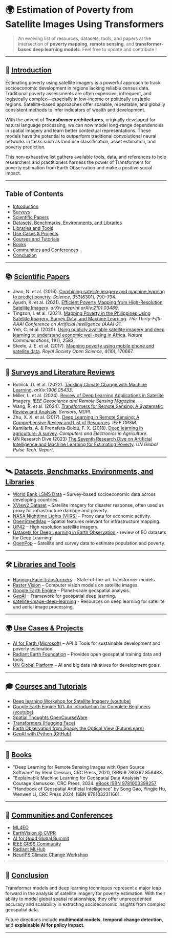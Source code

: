 
# 🌍 Estimation of Poverty from Satellite Images Using Transformers

> An evolving list of resources, datasets, tools, and papers at the intersection of **poverty mapping**, **remote sensing**, and **transformer-based deep learning models**. Feel free to update and contribute !

---

## 📌 [Introduction](#introduction)

Estimating poverty using satellite imagery is a powerful approach to track socioeconomic development in regions lacking reliable census data. Traditional poverty assessments are often expensive, infrequent, and logistically complex—especially in low-income or politically unstable regions. Satellite-based approaches offer scalable, repeatable, and globally consistent methods to infer indicators of wealth and development.

With the advent of **Transformer architectures**, originally developed for natural language processing, we can now model long-range dependencies in spatial imagery and learn better contextual representations. These models have the potential to outperform traditional convolutional neural networks in tasks such as land use classification, asset estimation, and poverty prediction.

This non-exhaustive list gathers available tools, data, and references to help researchers and practitioners harness the power of Transformers for poverty estimation from Earth Observation and make a positive social impact.

---
## Table of Contents

- [Introduction](#introduction)
- [Surveys](#surveys)
- [Scientific Papers](#scientific-papers)
- [Datasets, Benchmarks, Environments, and Libraries](#datasets-benchmarks-environments-and-libraries)
- [Libraries and Tools](#tools)
- [Use Cases & Projects](#use-cases)
- [Courses and Tutorials](#courses-and-tutorials)
- [Books](#books)
- [Communities and Conferences](#communities-and-conferences)
- [Conclusion](#conclusion)

---

## 📚 [Scientific Papers](#scientific-papers)

- Jean, N. et al. (2016). [Combining satellite imagery and machine learning to predict poverty](https://doi.org/10.1126/science.aaf7894). *Science*, 353(6301), 790–794.
- Ayush, K. et al. (2021). [Efficient Poverty Mapping from High-Resolution Satellite Imagery](https://arxiv.org/abs/2101.03489). *arXiv preprint arXiv:2101.03489*.
- Tingzon, I. et al. (2021). [Mapping Poverty in the Philippines Using Satellite Imagery, Survey Data, and Machine Learning](https://cdn.aaai.org/ojs/16072/16072-13-19566-1-2-20210518.pdf). *The Thirty-Fifth AAAI Conference on Artificial Intelligence (AAAI-21*.
- Yeh, C. et al. (2020). [Using publicly available satellite imagery and deep learning to understand economic well-being in Africa](https://www.nature.com/articles/s41467-020-16185-w). *Nature Communications*, 11(1), 2583.
- Steele, J. E. et al. (2017). [Mapping poverty using mobile phone and satellite data](https://royalsocietypublishing.org/doi/10.1098/rsif.2016.0690). *Royal Society Open Science*, 4(10), 170667.

---

## 🧾 [Surveys and Literature Reviews](#surveys)

- Rolnick, D. et al. (2022). [Tackling Climate Change with Machine Learning](https://arxiv.org/abs/1906.05433). *arXiv:1906.05433*.
- Miller, L. et al. (2024). [Review of Deep Learning Applications in Satellite Imagery](https://ieeexplore.ieee.org/document/10529247). *IEEE Geoscience and Remote Sensing Magazine*.
- Wang, R. et al. (2024). [Transformers for Remote Sensing: A Systematic Review and Analysis](https://www.mdpi.com/1424-8220/24/11/3495). *Sensors, MDPI*.
- Zhu, X. X. et al. (2017). [Deep Learning in Remote Sensing: A Comprehensive Review and List of Resources](https://ieeexplore.ieee.org/document/8113128). *IEEE GRSM*.
- Kamilaris, A. & Prenafeta-Boldú, F. X. (2018). [Deep learning in agriculture: A survey](https://www.sciencedirect.com/science/article/abs/pii/S0168169917308803). *Computers and Electronics in Agriculture*.
- UN Research Dive (2023) [The Seventh Research Dive on
Artificial Intelligence and Machine
Learning for Estimating Poverty](https://www.unglobalpulse.org/wp-content/uploads/2023/12/Technical-Report-Research-Dive-7_AI-and-Machine-Learning-for-Estimating-Poverty_2018.pdf). *UN Global Pulse Tech. Report*.

---

## 🛰️ [Datasets, Benchmarks, Environments, and Libraries](#datasets-benchmarks-environments-and-libraries)

- [World Bank LSMS Data](https://www.worldbank.org/en/programs/lsms) – Survey-based socioeconomic data across developing countries.
- [XView2 Dataset](https://xview2.org/) – Satellite imagery for disaster response, often used as proxy for infrastructure damage and poverty.
- [NASA Nighttime Lights (VIIRS)](https://ngdc.noaa.gov/eog/viirs/) – Proxy data for economic activity.
- [OpenStreetMap](https://www.openstreetmap.org/) – Spatial features relevant for infrastructure mapping.
- [UP42](https://up42.com/) – High resolution satellite imagery.
- [Datasets for Deep Learning in Earth Observation](https://arxiv.org/abs/2310.19231) - review of EO datasets for Deep Learning.
- [OpenPop](https://www.worldpop.org/) – Satellite and survey data to estimate population and poverty.
  
---

## 🛠️ [Libraries and Tools](#tools)

- [Hugging Face Transformers](https://huggingface.co/transformers/) – State-of-the-art Transformer models.
- [Raster Vision](https://github.com/azavea/raster-vision) – Computer vision models on satellite images.
- [Google Earth Engine](https://earthengine.google.com/) – Planet-scale geospatial analysis.
- [GeoAI](https://github.com/opengeos/geoai) – Framework for geospatial deep learning.
- [satellite-image-deep-learning](https://github.com/satellite-image-deep-learning/techniques) - Resources on deep learning for satellite and aerial image processing.

---

## 🌍 [Use Cases & Projects](#use-cases)


- [AI for Earth (Microsoft)](https://www.microsoft.com/en-us/ai/ai-for-earth) – API & Tools for sustainable development and poverty estimation.
- [Radiant Earth Foundation](https://www.radiant.earth/) – Provides open geospatial training data and tools.
- [UN Global Platform](https://unstats.un.org/bigdata/) – AI and big data initiatives for development goals.


---

## 🎓 [Courses and Tutorials](#courses-and-tutorials)

- [Deep learning Workshop for Satellite Imagery (youtube)](https://www.youtube.com/watch?v=3Xn21RT-y7Y)
- [Google Earth Engine 101: An Introduction for Complete Beginners (youtube)](https://www.youtube.com/watch?v=oAElakLgCdA)
- [Spatial Thoughts OpenCourseWare](https://courses.spatialthoughts.com/end-to-end-gee.html)
- [Transformers (Hugging Face)](https://huggingface.co/learn/computer-vision-course/en/unit7/video-processing/transformers-based-models#video-vision-transformer-vivit)
- [Earth Observation from Space: the Optical View (FutureLearn)](https://www.futurelearn.com/courses/optical-earth-observation)
- [GeoAI with Python (GitHub)](https://www.youtube.com/watch?v=teqyY8GNYRU)

---

## 📖 [Books](#books)

- "Deep Learning for Remote Sensing Images with Open Source Software" by Rémi Cresson, CRC Press, 2020, ISBN 9 780367 858483.
- "Explainable Machine Learning for Geospatial Data Analysis" by Courage Kamusoko,  CRC Press, 2024. [eBook ISBN 9781003398257](https://doi.org/10.1201/9781003398257) 
- "Handbook of Geospatial Artificial Intelligence" by Song Gao, Yingjie Hu, Wenwen Li, CRC Press 2024, ISBN 9781032311661.


---

## 👥 [Communities and Conferences](#communities-and-conferences)

- [ML4EO](https://ml4eo.org/)
- [EarthVision @ CVPR](https://earthvision.site/)
- [AI for Good Global Summit](https://aiforgood.itu.int/)
- [IEEE GRSS Community](https://www.grss-ieee.org/)
- [Radiant MLHub](https://www.radiant.earth/)
- [NeurIPS Climate Change Workshop](https://www.climatechange.ai/)

---

## 🌱 [Conclusion](#conclusion)

Transformer models and deep learning techniques represent a major leap forward in the analysis of satellite imagery for poverty estimation. With their ability to model global spatial relationships, they offer unprecedented accuracy and scalability in extracting socioeconomic insights from complex geospatial data.

Future directions include **multimodal models**, **temporal change detection**, and **explainable AI for policy impact**.



---
